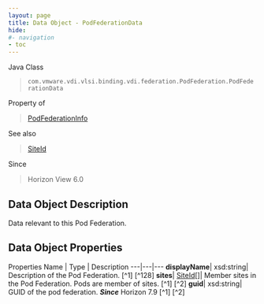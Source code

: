```yaml
---
layout: page
title: Data Object - PodFederationData
hide:
#- navigation
- toc
---
```






Java Class
> `com.vmware.vdi.vlsi.binding.vdi.federation.PodFederation.PodFederationData`

Property of
> [PodFederationInfo](vdi.federation.PodFederation.PodFederationInfo.md#field_detail)

See also
> [SiteId](vdi.entity.SiteId.md)

Since
> Horizon View 6.0


## Data Object Description

Data relevant to this Pod Federation.

## Data Object Properties
Properties
Name |  Type |  Description
---|---|---
**displayName**|  xsd:string|  Description of the Pod Federation. [^1] [^128]
**sites**| [SiteId[]](vdi.entity.SiteId.md)|  Member sites in the Pod Federation. Pods are member of sites. [^1] [^2]
**guid**|  xsd:string|  GUID of the pod federation.  **_Since_** Horizon 7.9 [^1] [^2]


 

